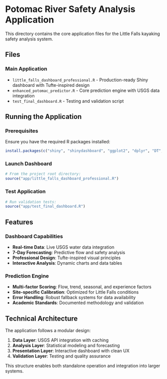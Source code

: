 # Potomac River Safety Analysis Application

This directory contains the core application files for the Little Falls kayaking safety analysis system.

## Files

### Main Application
- `little_falls_dashboard_professional.R` - Production-ready Shiny dashboard with Tufte-inspired design
- `enhanced_potomac_predictor.R` - Core prediction engine with USGS data integration
- `test_final_dashboard.R` - Testing and validation script

## Running the Application

### Prerequisites
Ensure you have the required R packages installed:
```r
install.packages(c("shiny", "shinydashboard", "ggplot2", "dplyr", "DT", "dataRetrieval"))
```

### Launch Dashboard
```r
# From the project root directory:
source("app/little_falls_dashboard_professional.R")
```

### Test Application
```r
# Run validation tests:
source("app/test_final_dashboard.R")
```

## Features

### Dashboard Capabilities
- **Real-time Data**: Live USGS water data integration
- **7-Day Forecasting**: Predictive flow and safety analysis
- **Professional Design**: Tufte-inspired visual principles
- **Interactive Analysis**: Dynamic charts and data tables

### Prediction Engine
- **Multi-factor Scoring**: Flow, trend, seasonal, and experience factors
- **Site-specific Calibration**: Optimized for Little Falls conditions
- **Error Handling**: Robust fallback systems for data availability
- **Academic Standards**: Documented methodology and validation

## Technical Architecture

The application follows a modular design:
1. **Data Layer**: USGS API integration with caching
2. **Analysis Layer**: Statistical modeling and forecasting
3. **Presentation Layer**: Interactive dashboard with clean UX
4. **Validation Layer**: Testing and quality assurance

This structure enables both standalone operation and integration into larger systems.